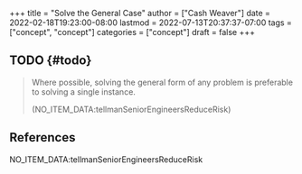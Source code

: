 +++
title = "Solve the General Case"
author = ["Cash Weaver"]
date = 2022-02-18T19:23:00-08:00
lastmod = 2022-07-13T20:37:37-07:00
tags = ["concept", "concept"]
categories = ["concept"]
draft = false
+++

## TODO {#todo}

> Where possible, solving the general form of any problem is preferable to solving a single instance.
>
> (NO_ITEM_DATA:tellmanSeniorEngineersReduceRisk)

## References

<style>.csl-entry{text-indent: -1.5em; margin-left: 1.5em;}</style><div class="csl-bib-body">
  <div class="csl-entry">NO_ITEM_DATA:tellmanSeniorEngineersReduceRisk</div>
</div>
